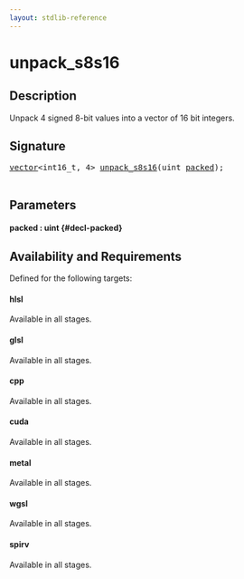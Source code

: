 ```yaml
---
layout: stdlib-reference
---
```


# unpack\_s8s16

## Description

Unpack 4 signed 8-bit values into a vector of 16 bit integers.




## Signature 

<pre>
<a href="/stdlib-reference/types/vector/index" class="code_type">vector</a>&lt;int16_t, 4&gt; <a href="/stdlib-reference/global-decls/unpack_s8s16">unpack_s8s16</a>(<span class="code_keyword">uint</span> <a href="/stdlib-reference/global-decls/unpack_s8s16#decl-packed" class="code_param">packed</a>);

</pre>

## Parameters

#### packed  : uint {#decl-packed}

## Availability and Requirements

Defined for the following targets:

#### hlsl
Available in all stages.

#### glsl
Available in all stages.

#### cpp
Available in all stages.

#### cuda
Available in all stages.

#### metal
Available in all stages.

#### wgsl
Available in all stages.

#### spirv
Available in all stages.



